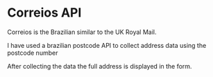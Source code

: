 # Correios API

Correios is the Brazilian similar to the UK Royal Mail.

I have used a brazilian postcode API to collect address data using the postcode number

After collecting the data the full address is displayed in the form.